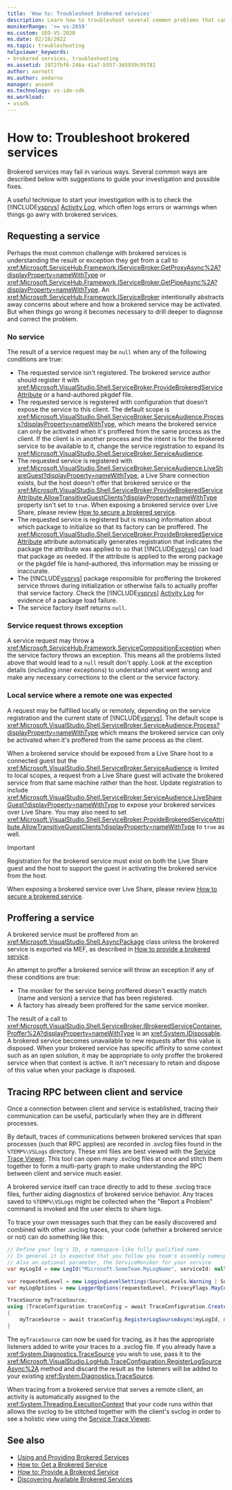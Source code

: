 ```yaml
---
title: 'How to: Troubleshoot brokered services'
description: Learn how to troubleshoot several common problems that can occur when you try to get a brokered service in the Visual Studio SDK.
monikerRange: '>= vs-2019'
ms.custom: SEO-VS-2020
ms.date: 02/18/2022
ms.topic: troubleshooting
helpviewer_keywords:
- brokered services, troubleshooting
ms.assetid: 1972fbf6-246a-41a7-b557-365939c95781
author: aarnott
ms.author: andarno
manager: ansonh
ms.technology: vs-ide-sdk
ms.workload:
- vssdk
---
```

# How to: Troubleshoot brokered services

Brokered services may fail in various ways.
Several common ways are described below with suggestions to guide your investigation and possible fixes.

A useful technique to start your investigation with is to check the [!INCLUDE[vsprvs](../code-quality/includes/vsprvs_md.md)] [Activity Log](/visualstudio/extensibility/how-to-use-the-activity-log?view=vs-2022), which often logs errors or warnings when things go awry with brokered services.

## Requesting a service

Perhaps the most common challenge with brokered services is understanding the result or exception they get from a call to <xref:Microsoft.ServiceHub.Framework.IServiceBroker.GetProxyAsync%2A?displayProperty=nameWithType> or <xref:Microsoft.ServiceHub.Framework.IServiceBroker.GetPipeAsync%2A?displayProperty=nameWithType>.
An <xref:Microsoft.ServiceHub.Framework.IServiceBroker> intentionally abstracts away concerns about where and how a brokered service may be activated. But when things go wrong it becomes necessary to drill deeper to diagnose and correct the problem.

### No service

The result of a service request may be `null` when any of the following conditions are true:

- The requested service isn't registered. The brokered service author should register it with <xref:Microsoft.VisualStudio.Shell.ServiceBroker.ProvideBrokeredServiceAttribute> or a hand-authored pkgdef file.
- The requested service is registered with configuration that doesn't expose the service to this client.
  The default scope is <xref:Microsoft.VisualStudio.Shell.ServiceBroker.ServiceAudience.Process?displayProperty=nameWithType>, which means the brokered service can only be activated when it's proffered from the same process as the client.
  If the client is in another process and the intent is for the brokered service to be available to it, change the service registration to expand its <xref:Microsoft.VisualStudio.Shell.ServiceBroker.ServiceAudience>.
- The requested service is registered with <xref:Microsoft.VisualStudio.Shell.ServiceBroker.ServiceAudience.LiveShareGuest?displayProperty=nameWithType>, a Live Share connection exists, but the host doesn't offer that brokered service or the <xref:Microsoft.VisualStudio.Shell.ServiceBroker.ProvideBrokeredServiceAttribute.AllowTransitiveGuestClients?displayProperty=nameWithType> property isn't set to `true`.
  When exposing a brokered service over Live Share, please review [How to secure a brokered service](how-to-secure-brokered-service.md).
- The requested service is registered but is missing information about which package to initialize so that its factory can be proffered. The <xref:Microsoft.VisualStudio.Shell.ServiceBroker.ProvideBrokeredServiceAttribute> attribute automatically generates registration that indicates the package the attribute was applied to so that [!INCLUDE[vsprvs](../code-quality/includes/vsprvs_md.md)] can load that package as needed.
  If the attribute is applied to the wrong package or the pkgdef file is hand-authored, this information may be missing or inaccurate.
- The [!INCLUDE[vsprvs](../code-quality/includes/vsprvs_md.md)] package responsible for proffering the brokered service throws during initialization or otherwise fails to actually proffer that service factory.
  Check the [!INCLUDE[vsprvs](../code-quality/includes/vsprvs_md.md)] [Activity Log](/visualstudio/extensibility/how-to-use-the-activity-log?view=vs-2022) for evidence of a package load failure.
- The service factory itself returns `null`.

### Service request throws exception

A service request may throw a <xref:Microsoft.ServiceHub.Framework.ServiceCompositionException> when the service factory throws an exception.
This means all the problems listed above that would lead to a `null` result don't apply.
Look at the exception details (including inner exceptions) to understand what went wrong and make any necessary corrections to the client or the service factory.

### Local service where a remote one was expected

A request may be fulfilled locally or remotely, depending on the service registration and the current state of [!INCLUDE[vsprvs](../code-quality/includes/vsprvs_md.md)].
The default scope is <xref:Microsoft.VisualStudio.Shell.ServiceBroker.ServiceAudience.Process?displayProperty=nameWithType> which means the brokered service can only be activated when it's proffered from the same process as the client.

When a brokered service should be exposed from a Live Share host to a connected guest but the <xref:Microsoft.VisualStudio.Shell.ServiceBroker.ServiceAudience> is limited to local scopes, a request from a Live Share guest will activate the brokered service from that same machine rather than the host.
Update registration to include <xref:Microsoft.VisualStudio.Shell.ServiceBroker.ServiceAudience.LiveShareGuest?displayProperty=nameWithType> to expose your brokered services over Live Share.
You may also need to set <xref:Microsoft.VisualStudio.Shell.ServiceBroker.ProvideBrokeredServiceAttribute.AllowTransitiveGuestClients?displayProperty=nameWithType> to `true` as well.

> [!IMPORTANT]
> Registration for the brokered service must exist on both the Live Share guest and the host to support the guest in activating the brokered service from the host.
>
> When exposing a brokered service over Live Share, please review [How to secure a brokered service](how-to-secure-brokered-service.md).

## Proffering a service

A brokered service must be proffered from an <xref:Microsoft.VisualStudio.Shell.AsyncPackage> class unless the brokered service is exported via MEF, as described in [How to provide a brokered service](how-to-provide-brokered-service.md).

An attempt to proffer a brokered service will throw an exception if any of these conditions are true:

- The moniker for the service being proffered doesn't exactly match (name and version) a service that has been registered.
- A factory has already been proffered for the same service moniker.

The result of a call to <xref:Microsoft.VisualStudio.Shell.ServiceBroker.IBrokeredServiceContainer.Proffer%2A?displayProperty=nameWithType> is an <xref:System.IDisposable>.
A brokered service becomes unavailable to new requests after this value is disposed.
When your brokered service has specific affinity to some context such as an open solution, it may be appropriate to only proffer the brokered service when that context is active.
It isn't necessary to retain and dispose of this value when your package is disposed.

## Tracing RPC between client and service

Once a connection between client and service is established, tracing their communication can be useful, particularly when they are in different processes.

By default, traces of communications between brokered services that span processes (such that RPC applies) are recorded in .svclog files found in the `%TEMP%\VSLogs` directory.
These xml files are best viewed with the [Service Trace Viewer](/dotnet/framework/wcf/service-trace-viewer-tool-svctraceviewer-exe#using-the-service-trace-viewer-tool).
This tool can open many .svclog files at once and stitch them together to form a multi-party graph to make understanding the RPC between client and service much easier.

A brokered service itself can trace directly to add to these .svclog trace files, further aiding diagnostics of brokered service behavior.
Any traces saved to `%TEMP%\VSLogs` might be collected when the "Report a Problem" command is invoked and the user elects to share logs.

To trace your own messages such that they can be easily discovered and combined with other .svclog traces, your code (whether a brokered service or not) can do something like this:

```cs
// Define your log's ID, a namespace-like fully qualified name.
// In general it is expected that you follow you team's assembly namespace.
// Also an optional parameter, the ServiceMoniker for your service
var myLogId = new LogId("Microsoft.SomeTeam.MyLogName", serviceId: null);

var requestedLevel = new LoggingLevelSettings(SourceLevels.Warning | SourceLevels.ActivityTracing);
var myLogOptions = new LoggerOptions(requestedLevel, PrivacyFlags.MayContainPrivateInformation);

TraceSource myTraceSource;
using (TraceConfiguration traceConfig = await TraceConfiguration.CreateTraceConfigurationInstanceAsync(serviceBroker, ownsServiceBroker: false, cancellationToken))
{
    myTraceSource = await traceConfig.RegisterLogSourceAsync(myLogId, myLogOptions, traceSource: null, cancellationToken);
}
```

The `myTraceSource` can now be used for tracing, as it has the appropriate listeners added to write your traces to a .svclog file.
If you already have a <xref:System.Diagnostics.TraceSource> you wish to use, pass it to the <xref:Microsoft.VisualStudio.LogHub.TraceConfiguration.RegisterLogSourceAsync%2A> method and discard the result as the listeners will be added to your existing <xref:System.Diagnostics.TraceSource>.

When tracing from a brokered service that serves a remote client, an activity is automatically assigned to the <xref:System.Threading.ExecutionContext> that your code runs within that allows the svclog to be stitched together with the client's svclog in order to see a holistic view using the [Service Trace Viewer](/dotnet/framework/wcf/service-trace-viewer-tool-svctraceviewer-exe#using-the-service-trace-viewer-tool).

## See also
- [Using and Providing Brokered Services](use-and-provide-brokered-services.md)
- [How to: Get a Brokered Service](how-to-consume-brokered-service.md)
- [How to: Provide a Brokered Service](how-to-provide-brokered-service.md)
- [Discovering Available Brokered Services](internals/discover-available-brokered-services.md)
